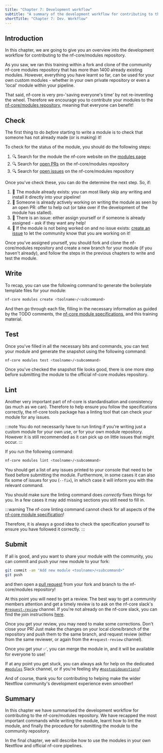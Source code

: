 ```yaml
---
title: "Chapter 7: Development workflow"
subtitle: "A summary of the development workflow for contributing to the community"
shortTitle: "Chapter 7: Dev. Workflow"
---
```


## Introduction

In this chapter, we are going to give you an overview into the development workflow for contributing to the nf-core/modules repository.

As you saw, we ran this training within a fork and clone of the community nf-core modules repository that has more than 1400 already existing modules.
However, everything you have learnt so far, can be used for your own custom modules - whether in your own private repository or even a 'local' module within your pipeline.

That said, nf-core is very pro-'saving everyone's time' by not re-inventing the wheel.
Therefore we encourage you to contribute your modules to the [nf-core/modules repository](https://github.com/nf-core/modules/), meaning that everyone can benefit!

## Check

The first thing to do _before_ starting to write a module is to check that someone has not already made (or is making) it!

To check for the status of the module, you should do the following steps:

1. 🔍 Search for the module the nf-core website on the [modules page](https://nf-co.re/modules)
2. 🔍 Search for [open PRs](https://github.com/nf-core/modules/pulls) on the nf-core/modules repository
3. 🔍 Search for [open issues](https://github.com/nf-core/modules/issues) on the nf-core/modules repository

Once you've check these, you can do the determine the next step. So, if:

1. 🎉 The module already exists: you can most likely skip any writing and install it directly into your pipeline!
2. 🤝 Someone is already actively working on writing the module as seen by an open PR: offer to help out (or take over if the development of the module has stalled).
3. 📌 There is an issue: either assign yourself or if someone is already assigned - ask if they want any help!
4. 🔨 If the module is not being worked on and no issue exists: [create an issue](https://github.com/nf-core/modules/issues) to let the community know that you are working on it!

Once you've assigned yourself, you should fork and clone the nf-core/modules repository and create a new branch for your module (if you haven't already), and follow the steps in the previous chapters to write and test the module.

## Write

To recap, you can use the following command to generate the boilerplate template files for your module:

```bash
nf-core modules create <toolname>/<subcommand>
```

And then go through each file, filling in the necessary information as guided by the TODO comments, the [nf-core module specifications](https://nf-co.re/docs/guidelines/components/modules), and this training material.

## Test

Once you've filled in all the necessary bits and commands, you can test your module and generate the snapshot using the following command:

```bash
nf-core modules test <toolname>/<subcommand>
```

Once you've checked the snapshot file looks good, there is one more step before submitting the module to the official nf-core modules repository.

## Lint

Another very important part of nf-core is standardisation and consistency (as much as we can).
Therefore to help ensure you follow the specifications correctly, the nf-core tools package has a linting tool that can check your module for any issues.

:::note
You do not necessarily have to run linting if you're writing just a custom module for your own use, or for your own module repository.
However it is still recommended as it can pick up on little issues that might occur.
:::

If you run the following command:

```bash
nf-core modules lint <toolname>/<subcommand>
```

You should get a list of any issues printed to your console that need to be fixed before submitting the module.
Furthermore, in some cases it can also fix some of issues for you (`--fix`), in which case it will inform you with the relevant command.

You should make sure the linting command does _correctly_ fixes things for you.
In a few cases it may add missing sections you still need to fill in.

:::warning
The nf-core linting command cannot check for all aspects of the [nf-core module specification](https://nf-co.re/docs/guidelines/components/modules)!

Therefore, it is always a good idea to check the specification yourself to ensure you have followed it correctly.
:::

## Submit

If all is good, and you want to share your module with the community, you can commit and push your new module to your fork:

```bash
git commit -am "Add new module <toolname>/<subcommand>"
git push
```

and then open a [pull request](https://github.com/nf-core/modules/pulls) from your fork and branch to the nf-core/modules repository!

At this point you will need to get a review.
The best way to get a community members attention and get a timely review is to ask on the nf-core slack's [`#request-review`](https://nfcore.slack.com/archives/CQY2U5QU9) channel.
If you're not already on the nf-core slack, you can find the join instructions [here](https://nf-co.re/join).

Once you get your review, you may need to make some corrections.
Don't close your PR!
Just make the changes on your local clone/branch of the repository and push them to the same branch, and request review (either from the same reviewer, or again from the `#request-review` channel).

Once you get your ✅, you can merge the module in, and it will be available for everyone to use!

If at any point you get stuck, you can always ask for help on the dedicated [`#modules`](https://nfcore.slack.com/archives/CJRH30T6V) Slack channel, or if you're feeling shy [`#nostupidquestions`](https://nfcore.slack.com/archives/C043FMKUNLB)!

And of course, thank you for contributing to helping make the wider Nextflow community's development experience even smoother!

## Summary

In this chapter we have summarised the development workflow for contributing to the nf-core/modules repository.
We have recapped the most important commands while writing the module, learnt how to lint the module, and finally the procedure for submitting the module to the community repository.

In the final chapter, we will describe how to use the modules in your own Nextflow and official nf-core pipelines.
